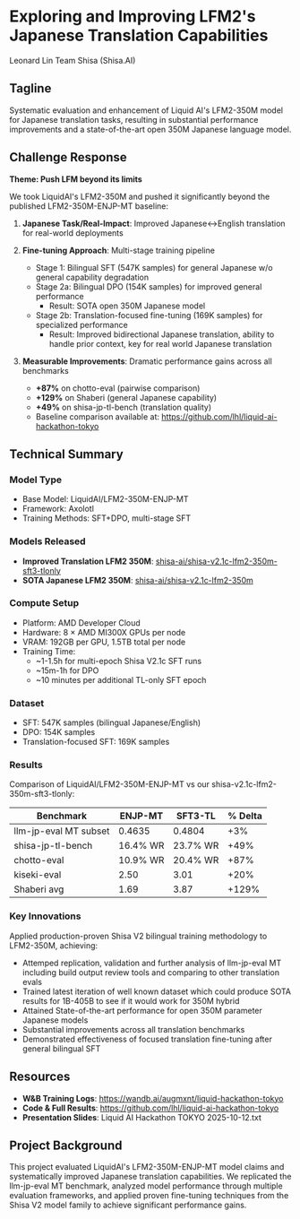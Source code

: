 # Exploring and Improving LFM2's Japanese Translation Capabilities
Leonard Lin
Team Shisa (Shisa.AI)

## Tagline
Systematic evaluation and enhancement of Liquid AI's LFM2-350M model for Japanese translation tasks, resulting in substantial performance improvements and a state-of-the-art open 350M Japanese language model.

## Challenge Response

**Theme: Push LFM beyond its limits**

We took LiquidAI's LFM2-350M and pushed it significantly beyond the published LFM2-350M-ENJP-MT baseline:

1. **Japanese Task/Real-Impact**: Improved Japanese↔English translation for real-world deployments

2. **Fine-tuning Approach**: Multi-stage training pipeline
   - Stage 1: Bilingual SFT (547K samples) for general Japanese w/o general capability degradation
   - Stage 2a: Bilingual DPO (154K samples) for improved general performance
     - Result: SOTA open 350M Japanese model
   - Stage 2b: Translation-focused fine-tuning (169K samples) for specialized performance
     - Result: Improved bidirectional Japanese translation, ability to handle prior context, key for real world Japanese translation

3. **Measurable Improvements**: Dramatic performance gains across all benchmarks
   - **+87%** on chotto-eval (pairwise comparison)
   - **+129%** on Shaberi (general Japanese capability)
   - **+49%** on shisa-jp-tl-bench (translation quality)
   - Baseline comparison available at: https://github.com/lhl/liquid-ai-hackathon-tokyo

## Technical Summary

### Model Type
- Base Model: LiquidAI/LFM2-350M-ENJP-MT
- Framework: Axolotl
- Training Methods: SFT+DPO, multi-stage SFT

### Models Released
- **Improved Translation LFM2 350M**: [shisa-ai/shisa-v2.1c-lfm2-350m-sft3-tlonly](https://huggingface.co/shisa-ai/shisa-v2.1c-lfm2-350m-sft3-tlonly)
- **SOTA Japanese LFM2 350M**: [shisa-ai/shisa-v2.1c-lfm2-350m](https://huggingface.co/shisa-ai/shisa-v2.1c-lfm2-350m)

### Compute Setup
- Platform: AMD Developer Cloud
- Hardware: 8 × AMD MI300X GPUs per node
- VRAM: 192GB per GPU, 1.5TB total per node
- Training Time: 
  - ~1-1.5h for multi-epoch Shisa V2.1c SFT runs
  - ~15m-1h for DPO
  - ~10 minutes per additional TL-only SFT epoch

### Dataset
- SFT: 547K samples (bilingual Japanese/English)
- DPO: 154K samples
- Translation-focused SFT: 169K samples

### Results
Comparison of LiquidAI/LFM2-350M-ENJP-MT vs our shisa-v2.1c-lfm2-350m-sft3-tlonly:

| Benchmark             | ENJP-MT  | SFT3-TL   | % Delta |
|-----------------------|----------|-----------|---------|
| llm-jp-eval MT subset | 0.4635   | 0.4804    |     +3% |
| shisa-jp-tl-bench     | 16.4% WR | 23.7% WR  |    +49% |
| chotto-eval           | 10.9% WR | 20.4% WR  |    +87% |
| kiseki-eval           | 2.50     | 3.01      |    +20% |
| Shaberi avg           | 1.69     | 3.87      |   +129% |


### Key Innovations
Applied production-proven Shisa V2 bilingual training methodology to LFM2-350M, achieving:
- Attemped replication, validation and further analysis of llm-jp-eval MT including build output review tools and comparing to other translation evals
- Trained latest iteration of well known dataset which could produce SOTA results for 1B-405B to see if it would work for 350M hybrid
- Attained State-of-the-art performance for open 350M parameter Japanese models
- Substantial improvements across all translation benchmarks
- Demonstrated effectiveness of focused translation fine-tuning after general bilingual SFT

## Resources
- **W&B Training Logs**: https://wandb.ai/augmxnt/liquid-hackathon-tokyo
- **Code & Full Results**: https://github.com/lhl/liquid-ai-hackathon-tokyo
- **Presentation Slides**: Liquid AI Hackathon TOKYO 2025-10-12.txt

## Project Background
This project evaluated LiquidAI's LFM2-350M-ENJP-MT model claims and systematically improved Japanese translation capabilities. We replicated the llm-jp-eval MT benchmark, analyzed model performance through multiple evaluation frameworks, and applied proven fine-tuning techniques from the Shisa V2 model family to achieve significant performance gains.
